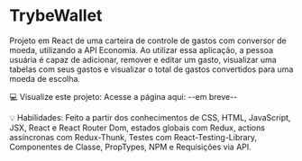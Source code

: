 # TrybeWallet
Projeto em React de uma carteira de controle de gastos com conversor de moeda, utilizando a API Economia. Ao utilizar essa aplicação, a pessoa usuária é capaz de adicionar, remover e editar um gasto, visualizar uma tabelas com seus gastos e visualizar o total de gastos convertidos para uma moeda de escolha.

💻 Visualize este projeto:
Acesse a página aqui: --em breve--

💡 Habilidades:
Feito a partir dos conhecimentos de CSS, HTML, JavaScript, JSX, React e React Router Dom, estados globais com Redux, actions assíncronas com Redux-Thunk, Testes com React-Testing-Library, Componentes de Classe, PropTypes, NPM e Requisições via API.
